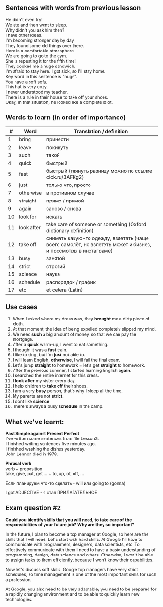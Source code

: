 ## Sentences with words from previous lesson
He didn't even try! <br>
We ate and then went to sleep. <br>
Why didn't you ask him then? <br>
I have other ideas. <br>
I'm becoming stronger day by day. <br>
They found some old things over there. <br>
Here is a comfortable atmosphere. <br>
We are going to go to the gym. <br>
She is repeating it for the fifth time! <br>
They cooked me a huge sandwich. <br>
I'm afraid to stay here. I got sick, so I'll stay home. <br>
Key word in this sentence is "huge". <br>
You have a soft sofa. <br>
This hat is very cozy. <br>
I never understood my teacher. <br>
There is a rule in their house to take off your shoes. <br>
Okay, in that situation, he looked like a complete idiot.

## Words to learn (in order of importance)
| # | Word | Translation / definition |
|-|-|-|
| 1  | bring      | принести |
| 2  | leave      | покинуть |
| 3  | such       | такой    |
| 4  | quick      | быстрый  |
| 5  | fast       | быстрый (глянуть разницу можно по ссылке clck.ru/3AFKg2) |
| 6  | just       | только что, просто |
| 7  | otherwise  | в противном случае |
| 8  | straight   | прямо / прямой |
| 9  | again      | заново / снова |
| 10 | look for   | искать       |
| 11 | look after | take care of someone or something (Oxford dictionary definition) |
| 12 | take off   | снимать какую-то одежду, взлетать (чаще всего самолёт, но взлететь может и бизнес, и просмотры в инстаграме) |
| 13 | busy       | занятой |
| 14 | strict     | строгий |
| 15 | science    | наука   |
| 16 | schedule   | распорядок / график |
| 17 | etc        | et cetera (Latin)   |

## Use cases
1. When I asked where my dress was, they **brought** me a dirty piece of cloth.
2. At that moment, the idea of being expelled completely slipped my mind.
3. We need **such** a big amount of money, so that we can pay the mortgage.
4. After a **quick** warm-up, I went to eat something.
5. I thought it was a **fast** train.
6. I like to sing, but I'm **just** not able to.
7. I will learn English, **otherwise**, I will fail the final exam.
8. Let's jump **straight** to homework = let's get **straight** to homework.
9. After the previous summer, I started learning English **again**.
10. I searched the entire internet for this dress.
11. I **look after** my sister every day.
12. I help children to **take off** their shoes.
13. I am a very **busy** person, that's why I sleep all the time.
14. My parents are not **strict**.
15. I dont like **science**
16. There's always a busy **schedule** in the camp.

## What we've learnt:
**Past Simple against Present Perfect** <br>
I've written some sentences from file Lesson3. <br>
I finished writing sentences five minutes ago. <br>
I finished washing the dishes yesterday. <br>
John Lennon died in 1978. <br>

**Phrasal verb** <br>
verb + preposition <br>
take, give, put, get ... + to, up, of, off, ...

Если планируем что-то сделать - will или going to (gonna)

I got ADJECTIVE - я стал ПРИЛАГАТЕЛЬНОЕ

## Exam question #2
**Could you identify skills that you will need, to take care of the responsibilities of your future job? Why are they so important?**

In the future, I plan to become a top manager at Google, so here are the skills that I will need.
Let's start with hard skills. At Google I'll have to communicate with programmers, designers, data scientists, etc.
To effectively communicate with them I need to have a basic understanding of programming, design, data science and others.
Otherwise, I won't be able to assign tasks to them efficiently, because I won't know their capabilities.

Now let's discuss soft skills. Google top managers have very strict schedules,
so time management is one of the most important skills for such a profession.

At Google, you also need to be very adaptable;
you need to be prepared for a rapidly changing environment and to be able to quickly learn new technologies.
